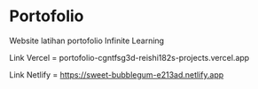 # Portofolio

Website latihan portofolio Infinite Learning

Link Vercel = portofolio-cgntfsg3d-reishi182s-projects.vercel.app

Link Netlify = https://sweet-bubblegum-e213ad.netlify.app
